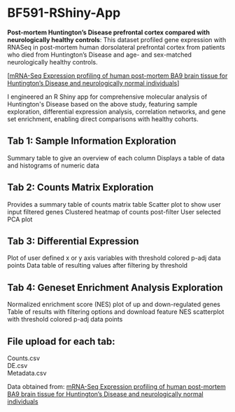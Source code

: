 # BF591-RShiny-App

**Post-mortem Huntington’s Disease prefrontal cortex compared with neurologically healthy controls**: This dataset profiled gene expression with RNASeq in post-mortem human dorsolateral prefrontal cortex from patients who died from Huntington’s Disease and age- and sex-matched neurologically healthy controls.

[[mRNA-Seq Expression profiling of human post-mortem BA9 brain tissue for Huntington’s Disease and neurologically normal individuals](https://www.ncbi.nlm.nih.gov/geo/query/acc.cgi?acc=GSE64810)]

I engineered an R Shiny app for comprehensive molecular analysis of Huntington's Disease based on the above study, featuring sample exploration, differential expression analysis, correlation networks, and gene set enrichment, enabling direct comparisons with healthy cohorts.

## Tab 1: Sample Information Exploration

Summary table to give an overview of each column
Displays a table of data and histograms of numeric data

## Tab 2: Counts Matrix Exploration

Provides a summary table of counts matrix table
Scatter plot to show user input filtered genes
Clustered heatmap of counts post-filter
User selected PCA plot

## Tab 3: Differential Expression

Plot of user defined x or y axis variables with threshold colored p-adj data points
Data table of resulting values after filtering by threshold

## Tab 4: Geneset Enrichment Analysis Exploration

Normalized enrichment score (NES) plot of up and down-regulated genes
Table of results with filtering options and download feature
NES scatterplot with threshold colored p-adj data points

## File upload for each tab:
Counts.csv <br>
DE.csv <br>
Metadata.csv

Data obtained from: [mRNA-Seq Expression profiling of human post-mortem BA9 brain tissue for Huntington’s Disease and neurologically normal individuals](https://www.ncbi.nlm.nih.gov/geo/query/acc.cgi?acc=GSE64810)
